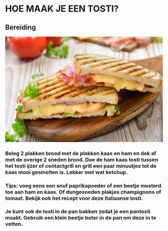 # HOE MAAK JE EEN TOSTI?
## Bereiding
![Tosti](tosti.jpg)
### Beleg 2 plakken brood met de plakken kaas en ham en dek af met de overige 2 sneden brood. Doe de ham kaas tosti tussen het tosti ijzer of contactgrill en grill een paar minuutjes tot de kaas mooi gesmolten is. Lekker met wat ketchup.
### Tips: voeg eens een snuf paprikapoeder of een beetje mosterd toe aan ham en kaas. Of dungesneden plakjes champignons of tomaat. Bekijk ook het recept voor deze Italiaanse tosti.

### Je kunt ook de tosti in de pan bakken zodat je een pantosti maakt. Gebruik een klein beetje boter in de pan om deze in te vetten.